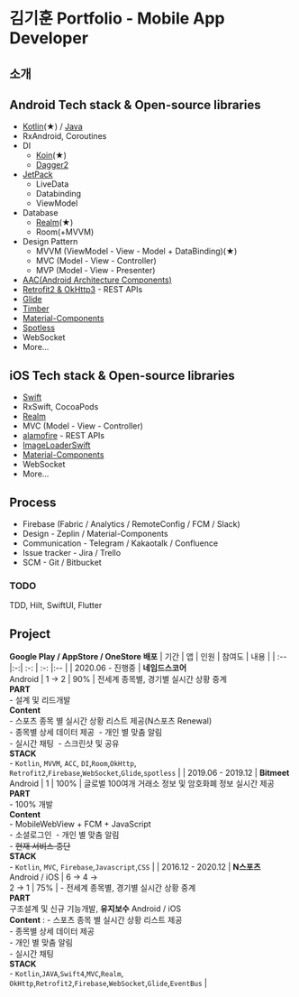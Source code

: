 
# 김기훈 Portfolio - Mobile App Developer

## 소개

## Android Tech stack & Open-source libraries
- [Kotlin](https://kotlinlang.org/)(★) / [Java](https://www.java.com/)
- RxAndroid, Coroutines
- DI
  - [Koin](https://github.com/InsertKoinIO/koin)(★)
  - [Dagger2](https://dagger.dev/)
- [JetPack](https://developer.android.com/jetpack)
  - LiveData
  - Databinding
  - ViewModel
- Database
  - [Realm](https://realm.io/kr/)(★)
  - Room(+MVVM)
- Design Pattern
  - MVVM (ViewModel - View - Model + DataBinding)(★)
  - MVC (Model - View - Controller)
  - MVP (Model - View - Presenter)
- [AAC(Android Architecture Components)](https://developer.android.com/jetpack/guide?authuser=2)
- [Retrofit2 & OkHttp3](https://github.com/square/retrofit) - REST APIs
- [Glide](https://github.com/bumptech/glide)
- [Timber](https://github.com/JakeWharton/timber)
- [Material-Components](https://github.com/material-components/material-components-android)
- [Spotless](https://github.com/diffplug/spotless)
- WebSocket
 - More...
 
 ## iOS Tech stack & Open-source libraries
- [Swift](https://developer.apple.com/swift/)
- RxSwift, CocoaPods
- [Realm](https://realm.io/kr/)
- MVC (Model - View - Controller)
- [alamofire](https://github.com/Alamofire/Alamofire) - REST APIs
- [ImageLoaderSwift](https://github.com/hirohisa/ImageLoaderSwift)
- [Material-Components](https://github.com/material-components/material-components-android)
- WebSocket
 - More...
 
 ## Process
- Firebase (Fabric / Analytics / RemoteConfig / FCM / Slack)
- Design - Zeplin / Material-Components
- Communication - Telegram / Kakaotalk / Confluence
- Issue tracker - Jira / Trello
- SCM - Git / Bitbucket

### TODO
TDD, Hilt, SwiftUI, Flutter

 ## Project
 **Google Play / AppStore / OneStore 배포**
 | 기간 | 앱 | 인원 | 참여도 | 내용 |
 | :-- |:-:| :-: |  :-:  |:-- |
| 2020.06 - 진행중 | **네임드스코어**<br>Android | 1 -> 2 | 90% | 전세계 종목별, 경기별 실시간 상황 중계<br>**PART**<br>  - 설계 및 리드개발<br> **Content**<br>- 스포츠 종목 별 실시간 상황 리스트 제공(N스포츠 Renewal)<br>- 종목별 상세 데이터 제공&nbsp;&nbsp;- 개인 별 맞춤 알림<br>- 실시간 채팅&nbsp;&nbsp;- 스크린샷 및 공유<br>**STACK**<br>- `Kotlin`, `MVVM`, `ACC`, `DI`,`Room`,`OkHttp`,<br>`Retrofit2`,`Firebase`,`WebSocket`,`Glide`,`spotless` |
| 2019.06 - 2019.12 | **Bitmeet**<br>Android | 1 | 100% | 글로벌 100여개 거래소 정보 및 암호화폐 정보 실시간 제공<br>**PART**<br>  - 100% 개발<br> **Content**<br>- MobileWebView + FCM + JavaScript<br>- 소셜로그인&nbsp;&nbsp;- 개인 별 맞춤 알림<br>- ~~현재 서비스 중단~~<br>**STACK**<br>- `Kotlin`, `MVC`, `Firebase`,`Javascript`,`CSS` |
| 2016.12 - 2020.12 | **N스포츠**<br>Android / iOS | 6 -> 4 -><br> 2 -> 1 | 75% | - 전세계 종목별, 경기별 실시간 상황 중계 <br> **PART**<br>구조설계 및 신규 기능개발, <b>유지보수</b> Android / iOS<br> **Content** : - 스포츠 종목 별 실시간 상황 리스트 제공<br>- 종목별 상세 데이터 제공<br>- 개인 별 맞춤 알림<br>- 실시간 채팅<br>**STACK**<br> - `Kotlin`,`JAVA`,`Swift4`,`MVC`,`Realm`,<br>`OkHttp`,`Retrofit2`,`Firebase`,`WebSocket`,`Glide`,`EventBus` |
